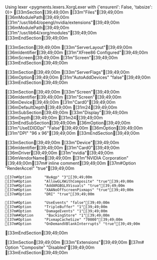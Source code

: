 Using lexer <pygments.lexers.XorgLexer with {'ensurenl': False, 'tabsize': 0}>
[33mSection[39;49;00m [33m"Files"[39;49;00m
	[36mModulePath[39;49;00m [31m"/usr/lib64/opengl/nvidia/extensions"[39;49;00m
	[36mModulePath[39;49;00m [31m"/usr/lib64/xorg/modules"[39;49;00m
[33mEndSection[39;49;00m

[33mSection[39;49;00m [33m"ServerLayout"[39;49;00m
	[36mIdentifier[39;49;00m     [31m"XFree86 Configured"[39;49;00m
	[36mScreen[39;49;00m [31m"Screen"[39;49;00m
[33mEndSection[39;49;00m

[33mSection[39;49;00m [33m"ServerFlags"[39;49;00m
	[36mOption[39;49;00m [31m"AutoAddDevices" "false"[39;49;00m
[33mEndSection[39;49;00m

[33mSection[39;49;00m [33m"Screen"[39;49;00m
        [36mIdentifier[39;49;00m [31m"Screen"[39;49;00m
	[36mDevice[39;49;00m [31m"Card0"[39;49;00m
	[36mDefaultDepth[39;49;00m    [31m24[39;49;00m
	[33mSubSection[39;49;00m     [33m"Display"[39;49;00m
		[36mDepth[39;49;00m       [31m24[39;49;00m
	[33mEndSubSection[39;49;00m
        [36mOption[39;49;00m [31m"UseEDIDDpi" "False"[39;49;00m
        [36mOption[39;49;00m [31m"DPI" "96 x 96"[39;49;00m
[33mEndSection[39;49;00m

[33mSection[39;49;00m [33m"Device"[39;49;00m
    [36mIdentifier[39;49;00m  [31m"Card0"[39;49;00m
    [36mDriver[39;49;00m      [31m"nvidia"[39;49;00m
    [36mVendorName[39;49;00m  [31m"NVIDIA Corporation" [39;49;00m[37m# inline comment[39;49;00m
    [37m#Option      "RenderAccel" "true"[39;49;00m

    [37m#Option      "NvAgp" "3"[39;49;00m
    [37m#Option      "AllowGLXWithComposite" "true"[39;49;00m
    [37m#Option      "AddARGBGLXVisuals" "true"[39;49;00m
    [37m#Option      "XAANoOffscreenPixmaps" "true"[39;49;00m
    [37m#Option      "DRI" "true"[39;49;00m

    [37m#Option      "UseEvents" "false"[39;49;00m
    [37m#Option      "TripleBuffer" "1"[39;49;00m
    [37m#Option      "DamageEvents" "1"[39;49;00m
    [37m##Option      "BackingStore" "1"[39;49;00m
    [37m#Option      "PixmapCacheSize" "70000"[39;49;00m
    [37m#Option      "OnDemandVBlankInterrupts" "true"[39;49;00m
[33mEndSection[39;49;00m

[33mSection[39;49;00m [33m"Extensions"[39;49;00m
[37m#    Option "Composite" "Disabled"[39;49;00m
[33mEndSection[39;49;00m
